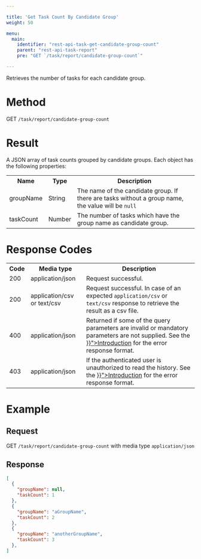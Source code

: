 ```yaml
---

title: 'Get Task Count By Candidate Group'
weight: 50

menu:
  main:
    identifier: "rest-api-task-get-candidate-group-count"
    parent: "rest-api-task-report"
    pre: "GET `/task/report/candidate-group-count`"

---
```



Retrieves the number of tasks for each candidate group.

# Method

GET `/task/report/candidate-group-count`

# Result

A JSON array of task counts grouped by candidate groups.
Each object has the following properties:

<table class="table table-striped">
  <tr>
    <th>Name</th>
    <th>Type</th>
    <th>Description</th>
  </tr>
  <tr>
    <td>groupName</td>
    <td>String</td>
    <td>The name of the candidate group. If there are tasks without a group name, the value will be <code>null</code></td>
  </tr>
  <tr>
    <td>taskCount</td>
    <td>Number</td>
    <td>The number of tasks which have the group name as candidate group.</td>
  </tr>
</table>


# Response Codes

<table class="table table-striped">
  <tr>
    <th>Code</th>
    <th>Media type</th>
    <th>Description</th>
  </tr>
  <tr>
    <td>200</td>
    <td>application/json</td>
    <td>Request successful.</td>
  </tr>
  <tr>
    <td>200</td>
    <td>application/csv or text/csv</td>
    <td>Request successful. In case of an expected <code>application/csv</code> or <code>text/csv</code> response to retrieve the result as a csv file.</td>
  </tr>
  <tr>
    <td>400</td>
    <td>application/json</td>
    <td>Returned if some of the query parameters are invalid or mandatory parameters are not supplied. See the <a href="{{< ref "/reference/rest/overview/_index.md#error-handling" >}}">Introduction</a> for the error response format.</td>
  </tr>
  <tr>
    <td>403</td>
    <td>application/json</td>
    <td>If the authenticated user is unauthorized to read the history. See the <a href="{{< ref "/reference/rest/overview/_index.md#error-handling" >}}">Introduction</a> for the error response format.</td>
  </tr>
</table>


# Example

## Request

GET `/task/report/candidate-group-count` with media type `application/json`

## Response

```json
[
  {
    "groupName": null,
    "taskCount": 1
  },
  {
    "groupName": "aGroupName",
    "taskCount": 2
  },
  {
    "groupName": "anotherGroupName",
    "taskCount": 3
  },
]
```